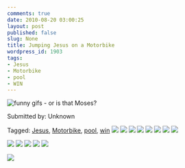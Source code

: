 ```yaml
---
comments: true
date: 2010-08-20 03:00:25
layout: post
published: false
slug: None
title: Jumping Jesus on a Motorbike
wordpress_id: 1903
tags:
- Jesus
- Motorbike
- pool
- WIN
---
```


![funny gifs - or is that Moses?](http://chzgifs.files.wordpress.com/2010/08/jesus_motorbike_sg.gif)














Submitted by: Unknown











  
Tagged: [Jesus](http://senorgif.com/tag/jesus/), [Motorbike](http://senorgif.com/tag/motorbike/), [pool](http://senorgif.com/tag/pool/), [win](http://senorgif.com/tag/win/) [![](http://feeds.wordpress.com/1.0/comments/chzgifs.wordpress.com/4211/)](http://feeds.wordpress.com/1.0/gocomments/chzgifs.wordpress.com/4211/) [![](http://feeds.wordpress.com/1.0/delicious/chzgifs.wordpress.com/4211/)](http://feeds.wordpress.com/1.0/godelicious/chzgifs.wordpress.com/4211/) [![](http://feeds.wordpress.com/1.0/facebook/chzgifs.wordpress.com/4211/)](http://feeds.wordpress.com/1.0/gofacebook/chzgifs.wordpress.com/4211/) [![](http://feeds.wordpress.com/1.0/twitter/chzgifs.wordpress.com/4211/)](http://feeds.wordpress.com/1.0/gotwitter/chzgifs.wordpress.com/4211/) [![](http://feeds.wordpress.com/1.0/stumble/chzgifs.wordpress.com/4211/)](http://feeds.wordpress.com/1.0/gostumble/chzgifs.wordpress.com/4211/) [![](http://feeds.wordpress.com/1.0/digg/chzgifs.wordpress.com/4211/)](http://feeds.wordpress.com/1.0/godigg/chzgifs.wordpress.com/4211/) [![](http://feeds.wordpress.com/1.0/reddit/chzgifs.wordpress.com/4211/)](http://feeds.wordpress.com/1.0/goreddit/chzgifs.wordpress.com/4211/) ![](http://stats.wordpress.com/b.gif?host=senorgif.com&blog=13024592&post=4211&subd=chzgifs&ref=&feed=1)


[![](http://feeds.feedburner.com/~ff/SenorGif?i=-JG8381kKTw:jyDmXs6TAOc:V_sGLiPBpWU)](http://feeds.feedburner.com/~ff/SenorGif?a=-JG8381kKTw:jyDmXs6TAOc:V_sGLiPBpWU) [![](http://feeds.feedburner.com/~ff/SenorGif?d=qj6IDK7rITs)](http://feeds.feedburner.com/~ff/SenorGif?a=-JG8381kKTw:jyDmXs6TAOc:qj6IDK7rITs) [![](http://feeds.feedburner.com/~ff/SenorGif?i=-JG8381kKTw:jyDmXs6TAOc:gIN9vFwOqvQ)](http://feeds.feedburner.com/~ff/SenorGif?a=-JG8381kKTw:jyDmXs6TAOc:gIN9vFwOqvQ) [![](http://feeds.feedburner.com/~ff/SenorGif?d=I9og5sOYxJI)](http://feeds.feedburner.com/~ff/SenorGif?a=-JG8381kKTw:jyDmXs6TAOc:I9og5sOYxJI) [![](http://feeds.feedburner.com/~ff/SenorGif?d=cGdyc7Q-1BI)](http://feeds.feedburner.com/~ff/SenorGif?a=-JG8381kKTw:jyDmXs6TAOc:cGdyc7Q-1BI)


![](http://feeds.feedburner.com/~r/SenorGif/~4/-JG8381kKTw)
